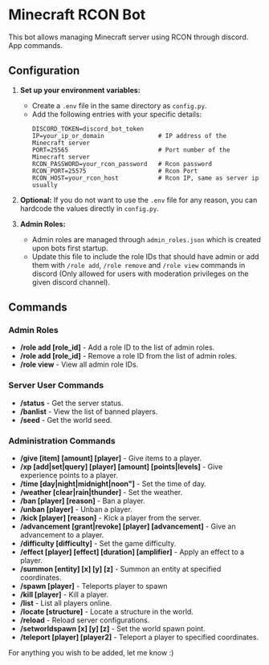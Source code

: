 # Minecraft RCON Bot

This bot allows managing Minecraft server using RCON through discord. App commands.

## Configuration

1. **Set up your environment variables:**
   - Create a `.env` file in the same directory as `config.py`.
   - Add the following entries with your specific details:
     ```env
     DISCORD_TOKEN=discord_bot_token
     IP=your_ip_or_domain               # IP address of the Minecraft server
     PORT=25565                         # Port number of the Minecraft server
     RCON_PASSWORD=your_rcon_password   # Rcon password
     RCON_PORT=25575                    # Rcon Port
     RCON_HOST=your_rcon_host           # Rcon IP, same as server ip usually
     ```
     
2. **Optional:** If you do not want to use the `.env` file for any reason, you can hardcode the values directly in `config.py`.

3. **Admin Roles:**
   - Admin roles are managed through `admin_roles.json` which is created upon bots first startup.
   - Update this file to include the role IDs that should have admin or add them with `/role add`, `/role remove` and `/role view` commands in discord (Only allowed for users with moderation privileges on the given discord channel).

## Commands

### Admin Roles
- **/role add [role_id]** - Add a role ID to the list of admin roles.
- **/role add [role_id]** - Remove a role ID from the list of admin roles.
- **/role view** - View all admin role IDs.

### Server User Commands
- **/status** - Get the server status.
- **/banlist** - View the list of banned players.
- **/seed** - Get the world seed.

### Administration Commands
- **/give [item] [amount] [player]** - Give items to a player.
- **/xp [add|set|query] [player] [amount] [points|levels]** - Give experience points to a player.
- **/time [day|night|midnight|noon"]** - Set the time of day.
- **/weather [clear|rain|thunder]** - Set the weather.
- **/ban [player] [reason]** - Ban a player.
- **/unban [player]** - Unban a player.
- **/kick [player] [reason]** - Kick a player from the server.
- **/advancement [grant|revoke] [player] [advancement]** - Give an advancement to a player.
- **/difficulty [difficulty]** - Set the game difficulty.
- **/effect [player] [effect] [duration] [amplifier]** - Apply an effect to a player.
- **/summon [entity] [x] [y] [z]** - Summon an entity at specified coordinates.
- **/spawn [player]** - Teleports player to spawn
- **/kill [player]** - Kill a player.
- **/list** - List all players online.
- **/locate [structure]** - Locate a structure in the world.
- **/reload** - Reload server configurations.
- **/setworldspawn [x] [y] [z]** - Set the world spawn point.
- **/teleport [player] [player2]** - Teleport a player to specified coordinates.

For anything you wish to be added, let me know :)
